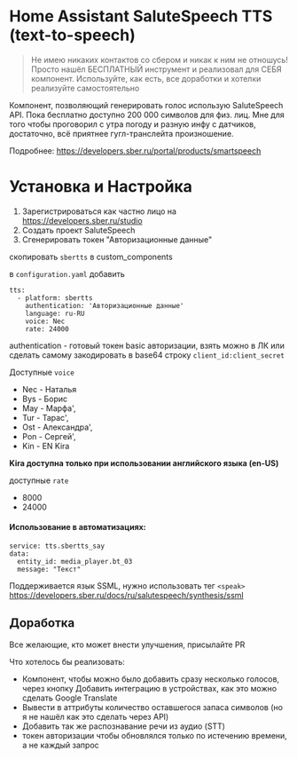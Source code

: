 # Home Assistant SaluteSpeech TTS (text-to-speech) 

> Не имею никаких контактов со сбером и никак к ним не отношусь!
> Просто нашёл БЕСПЛАТНЫЙ инструмент и реализовал для СЕБЯ компонент.
> Используйте, как есть, все доработки и хотелки реализуйте самостоятельно

Компонент, позволяющий генерировать голос использую SaluteSpeech API.
Пока бесплатно доступно 200 000 символов для физ. лиц.
Мне для того чтобы проговорил с утра погоду и разную инфу с датчиков, достаточно, всё приятнее гугл-транслейта произношение.

Подробнее: https://developers.sber.ru/portal/products/smartspeech

# Установка и Настройка
1. Зарегистрироваться как частно лицо на https://developers.sber.ru/studio
2. Создать проект SaluteSpeech
3. Сгенерировать токен "Авторизационные данные"

скопировать `sbertts` в custom_components

в `configuration.yaml` добавить

```
tts:
  - platform: sbertts
    authentication: 'Авторизационные данные'
    language: ru-RU
    voice: Nec
    rate: 24000
```
authentication - готовый токен basic авторизации, взять можно в ЛК или сделать самому закодировать в base64 строку `client_id:client_secret`

Доступные `voice`

* Nec - Наталья
* Bys - Борис
* May - Марфа',
* Tur - Тарас',
* Ost - Александра',
* Pon - Сергей',
* Kin - EN Kira

__Kira доступна только при использовании английского языка (en-US)__

доступные `rate`
* 8000
* 24000


#### Использование в автоматизациях:

```
service: tts.sbertts_say
data:
  entity_id: media_player.bt_03
  message: "Текст"
```

Поддерживается язык SSML, нужно использовать тег `<speak>`
https://developers.sber.ru/docs/ru/salutespeech/synthesis/ssml


## Доработка

Все желающие, кто может внести улучшения, присылайте PR

Что хотелось бы реализовать:
* Компонент, чтобы можно было добавить сразу несколько голосов, через кнопку Добавить интеграцию в устройствах, как это можно сделать Google Translate
* Вывести в аттрибуты количество оставшегося запаса символов (но я не нашёл как это сделать через API)
* Добавить так же распознавание речи из аудио (STT)
* токен авторизации чтобы обновлялся только по истечению времени, а не каждый запрос
